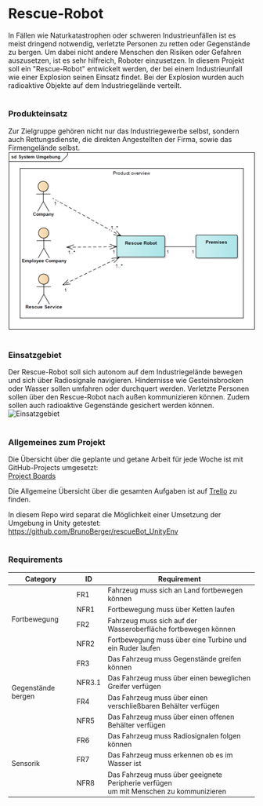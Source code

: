 # Rescue-Robot
In Fällen wie Naturkatastrophen oder schweren Industrieunfällen ist es meist dringend notwendig, verletzte Personen zu retten oder Gegenstände zu bergen.
Um dabei nicht andere Menschen den Risiken oder Gefahren auszusetzen, ist es sehr hilfreich, Roboter einzusetzen. In diesem Projekt soll ein "Rescue-Robot"
entwickelt werden, der bei einem Industrieunfall wie einer Explosion seinen Einsatz findet. Bei der Explosion wurden auch radioaktive Objekte auf dem Industriegelände verteilt.

#
### Produkteinsatz
Zur Zielgruppe gehören nicht nur das Industriegewerbe selbst, sondern auch Rettungsdienste, die direkten Angestellten der Firma, sowie das Firmengelände selbst.
![Systemumgebung](Diagramme/System_Umgebung.png "Systemumgebung")

#
### Einsatzgebiet
Der Rescue-Robot soll sich autonom auf dem Industriegelände bewegen und sich über Radiosignale navigieren. Hindernisse wie Gesteinsbrocken oder Wasser sollen umfahren oder durchquert werden. Verletzte Personen sollen über den Rescue-Robot nach außen kommunizieren können. Zudem sollen auch radioaktive Gegenstände gesichert werden können.
![Einsatzgebiet](Diagramme/Subsysteme/Class_Diagram_Firmengelaende.png "Einsatzgebiet")

#
### Allgemeines zum Projekt
Die Übersicht über die geplante und getane Arbeit für jede Woche ist mit GitHub-Projects umgesetzt:  
[Project Boards][projects]

Die Allgemeine Übersicht über die gesamten Aufgaben ist auf [Trello][trello] zu finden.

In diesem Repo wird separat die Möglichkeit einer Umsetzung der Umgebung in Unity getestet:
https://github.com/BrunoBerger/rescueBot_UnityEnv

#
### Requirements

<table>
<thead>
  <tr>
    <th>Category</th>
    <th>ID</th>
    <th>Requirement</th>
  </tr>
</thead>
<tbody>
  <tr>
    <td rowspan="4">Fortbewegung</td>
    <td>FR1</td>
    <td>Fahrzeug muss sich an Land fortbewegen können</td>
  </tr>
  <tr>
    <td>NFR1</td>
    <td>Fortbewegung muss über Ketten laufen</td>
  </tr>
  <tr>
    <td>FR2</td>
    <td>Fahrzeug muss sich auf der Wasseroberfläche fortbewegen können</td>
  </tr>
  <tr>
    <td>NFR2</td>
    <td>Fortbewegung muss über eine Turbine und ein Ruder laufen</td>
  </tr>
  <tr>
    <td rowspan="4">Gegenstände bergen</td>
    <td>FR3</td>
    <td>Das Fahrzeug muss Gegenstände greifen können</td>
  </tr>
  <tr>
    <td>NFR3.1</td>
    <td>Das Fahrzeug muss über einen beweglichen Greifer verfügen</td>
  </tr>
  <tr>
    <td>FR4</td>
    <td>Das Fahrzeug muss über einen verschließbaren Behälter verfügen</td>
  </tr>
  <tr>
    <td>NFR5</td>
    <td>Das Fahrzeug muss über einen offenen Behälter verfügen</td>
  </tr>
  <tr>
    <td rowspan="3">Sensorik</td>
    <td>FR6</td>
    <td>Das Fahrzeug muss Radiosignalen folgen können </td>
  </tr>
  <tr>
    <td>FR7</td>
    <td>Das Fahrzeug muss erkennen ob es im Wasser ist</td>
  </tr>
  <tr>
    <td>NFR8</td>
    <td>Das Fahrzeug muss über geeignete Peripherie verfügen <br>um mit Menschen zu kommunizieren</td>
  </tr>
</tbody>
</table>



[projects]: https://github.com/BrunoBerger/Rescue-Robot/projects
[trello]: https://trello.com/b/mJtKk2EW/rescue-robot
